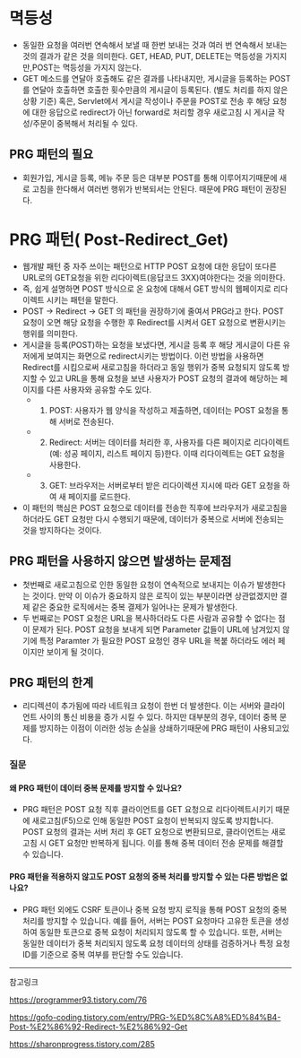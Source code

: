 # 멱등성
- 동일한 요청을 여러번 연속해서 보낼 때 한번 보내는 것과 여러 번 연속해서 보내는 것의 결과가 같은 것을 의미한다. GET, HEAD, PUT, DELETE는 멱등성을 가지지만,POST는 멱등성을 가지지 않는다.
- GET 메소드를 연달아 호출해도 같은 결과를 나타내지만, 게시글을 등록하는 POST를 연달아 호출하면 호출한 횟수만큼의 게시글이 등록된다. (별도 처리를 하지 않은 상황 기준) 혹은, Servlet에서 게시글 작성이나 주문을 POST로 전송 후 해당 요청에 대한 응답으로 redirect가 아닌 forward로 처리할 경우 새로고침 시 게시글 작성/주문이 중복해서 처리될 수 있다.

## PRG 패턴의 필요
- 회원가입, 게시글 등록, 메뉴 주문 등은 대부분 POST를 통해 이루어지기때문에 새로 고침을 한다해서 여러번 행위가 반복되서는 안된다. 때문에 PRG 패턴이 권장된다.

# PRG 패턴( Post-Redirect_Get)
- 웹개발 패턴 중 자주 쓰이는 패턴으로 HTTP POST 요청에 대한 응답이 또다른 URL로의 GET요청을 위한 리다이렉트(응답코드 3XX)여야한다는 것을 의미한다. 
- 즉, 쉽게 설명하면 POST 방식으로 온 요청에 대해서 GET 방식의 웹페이지로 리다이렉트 시키는 패턴을 말한다. 
- POST → Redirect → GET 의 패턴을 권장하기에 줄여서 PRG라고 한다. POST 요청이 오면 해당 요청을 수행한 후 Redirect를 시켜서 GET 요청으로 변환시키는 행위를 의미한다.
- 게시글을 등록(POST)하는 요청을 보냈다면, 게시글 등록 후 해당 게시글이 다른 유저에게 보여지는 화면으로 redirect시키는 방법이다. 이런 방법을 사용하면 Redirect를 시킴으로써 새로고침을 하더라고 동일 행위가 중복 요청되지 않도록 방지할 수 있고 URL을 통해 요청을 보낸 사용자가 POST 요청의 결과에 해당하는 페이지를 다른 사용자와 공유할 수도 있다.
    -  1. POST: 사용자가 웹 양식을 작성하고 제출하면, 데이터는 POST 요청을 통해 서버로 전송된다.
    - 2. Redirect: 서버는 데이터를 처리한 후, 사용자를 다른 페이지로 리다이렉트(예: 성공 페이지, 리스트 페이지 등)한다. 이때 리다이렉트는 GET 요청을 사용한다.
    - 3. GET: 브라우저는 서버로부터 받은 리다이렉션 지시에 따라 GET 요청을 하여 새 페이지를 로드한다.
- 이 패턴의 핵심은 POST 요청으로 데이터를 전송한 직후에 브라우저가 새로고침을 하더라도 GET 요청만 다시 수행되기 때문에, 데이터가 중복으로 서버에 전송되는 것을 방지하다는 것이다.

## PRG 패턴을 사용하지 않으면 발생하는 문제점
- 첫번째로 새로고침으로 인한 동일한 요청이 연속적으로 보내지는 이슈가 발생한다는 것이다. 만약 이 이슈가 중요하지 않은 로직이 있는 부분이라면 상관없겠지만 결제 같은 중요한 로직에서는 중복 결제가 일어나는 문제가 발생한다.
- 두 번째로는 POST 요청은 URL을 복사하더라도 다른 사람과 공유할 수 없다는 점이 문제가 된다. POST 요청을 보내게 되면 Parameter 값들이 URL에 남겨있지 않기에 특정 Paramter 가 필요한 POST 요청인 경우 URL을 복붙 하더라도 에러 페이지만 보이게 될 것이다.

## PRG 패턴의 한계
- 리디렉션이 추가됨에 따라 네트워크 요청이 한번 더 발생한다. 이는 서버와 클라이언트 사이의 통신 비용을 증가 시킬 수 있다. 하지만 대부분의 경우, 데이터 중복 문제를 방지하는 이점이 이러한 성능 손실을 상쇄하기때문에 PRG 패턴이 사용되고있다.

### 질문
#### 왜 PRG 패턴이 데이터 중복 문제를 방지할 수 있나요?
- PRG 패턴은 POST 요청 직후 클라이언트를 GET 요청으로 리다이렉트시키기 때문에 새로고침(F5)으로 인해 동일한 POST 요청이 반복되지 않도록 방지합니다. POST 요청의 결과는 서버 처리 후 GET 요청으로 변환되므로, 클라이언트는 새로고침 시 GET 요청만 반복하게 됩니다. 이를 통해 중복 데이터 전송 문제를 해결할 수 있습니다.

#### PRG 패턴을 적용하지 않고도 POST 요청의 중복 처리를 방지할 수 있는 다른 방법은 없나요?
- PRG 패턴 외에도 CSRF 토큰이나 중복 요청 방지 로직을 통해 POST 요청의 중복 처리를 방지할 수 있습니다. 예를 들어, 서버는 POST 요청마다 고유한 토큰을 생성하여 동일한 토큰으로 중복 요청이 처리되지 않도록 할 수 있습니다. 또한, 서버는 동일한 데이터가 중복 처리되지 않도록 요청 데이터의 상태를 검증하거나 특정 요청 ID를 기준으로 중복 여부를 판단할 수도 있습니다.

---

참고링크 

https://programmer93.tistory.com/76

https://gofo-coding.tistory.com/entry/PRG-%ED%8C%A8%ED%84%B4-Post-%E2%86%92-Redirect-%E2%86%92-Get

https://sharonprogress.tistory.com/285